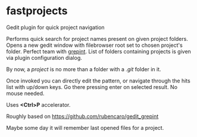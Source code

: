 fastprojects
=============

Gedit plugin for quick project navigation

Performs quick search for project names present on given project folders.
Opens a new gedit window with filebrowser root set to chosen project's folder.
Perfect team with [grepint](https://github.com/rubencaro/gedit_grepint).
List of folders containing projects is given via plugin configuration dialog.

By now, a _project_ is no more than a folder with a _.git_ folder in it.

Once invoked you can directly edit the pattern,
or navigate through the hits list with up/down keys.
Go there pressing enter on selected result.
No mouse needed.

Uses __\<Ctrl\><Alt>P__ accelerator.

Roughly based on https://github.com/rubencaro/gedit_grepint

Maybe some day it will remember last opened files for a project.
